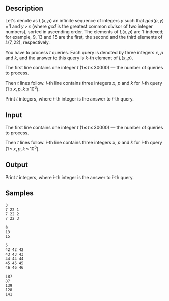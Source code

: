 ## Description

<div><p>Let's denote as <span class="tex-span"><i>L</i>(<i>x</i>, <i>p</i>)</span> an infinite sequence of integers <span class="tex-span"><i>y</i></span> such that <span class="tex-span"><i>gcd</i>(<i>p</i>, <i>y</i>) = 1</span> and <span class="tex-span"><i>y</i> &gt; <i>x</i></span> (where <span class="tex-span"><i>gcd</i></span> is the greatest common divisor of two integer numbers), sorted in ascending order. The elements of <span class="tex-span"><i>L</i>(<i>x</i>, <i>p</i>)</span> are <span class="tex-span">1</span>-indexed; for example, <span class="tex-span">9</span>, <span class="tex-span">13</span> and <span class="tex-span">15</span> are the first, the second and the third elements of <span class="tex-span"><i>L</i>(7, 22)</span>, respectively.</p><p>You have to process <span class="tex-span"><i>t</i></span> queries. Each query is denoted by three integers <span class="tex-span"><i>x</i></span>, <span class="tex-span"><i>p</i></span> and <span class="tex-span"><i>k</i></span>, and the answer to this query is <span class="tex-span"><i>k</i></span>-th element of <span class="tex-span"><i>L</i>(<i>x</i>, <i>p</i>)</span>.</p></div><div class="input-specification"><p>The first line contains one integer <span class="tex-span"><i>t</i></span> (<span class="tex-span">1 ≤ <i>t</i> ≤ 30000</span>) — the number of queries to process.</p><p>Then <span class="tex-span"><i>t</i></span> lines follow. <span class="tex-span"><i>i</i></span>-th line contains three integers <span class="tex-span"><i>x</i></span>, <span class="tex-span"><i>p</i></span> and <span class="tex-span"><i>k</i></span> for <span class="tex-span"><i>i</i></span>-th query (<span class="tex-span">1 ≤ <i>x</i>, <i>p</i>, <i>k</i> ≤ 10<sup class="upper-index">6</sup></span>).</p></div><div class="output-specification"><p>Print <span class="tex-span"><i>t</i></span> integers, where <span class="tex-span"><i>i</i></span>-th integer is the answer to <span class="tex-span"><i>i</i></span>-th query.</p></div>

## Input

<p>The first line contains one integer <span class="tex-span"><i>t</i></span> (<span class="tex-span">1 ≤ <i>t</i> ≤ 30000</span>) — the number of queries to process.</p><p>Then <span class="tex-span"><i>t</i></span> lines follow. <span class="tex-span"><i>i</i></span>-th line contains three integers <span class="tex-span"><i>x</i></span>, <span class="tex-span"><i>p</i></span> and <span class="tex-span"><i>k</i></span> for <span class="tex-span"><i>i</i></span>-th query (<span class="tex-span">1 ≤ <i>x</i>, <i>p</i>, <i>k</i> ≤ 10<sup class="upper-index">6</sup></span>).</p>

## Output

<p>Print <span class="tex-span"><i>t</i></span> integers, where <span class="tex-span"><i>i</i></span>-th integer is the answer to <span class="tex-span"><i>i</i></span>-th query.</p>

## Samples

```input1
3
7 22 1
7 22 2
7 22 3

```

```output1
9
13
15

```






```input2
5
42 42 42
43 43 43
44 44 44
45 45 45
46 46 46

```

```output2
187
87
139
128
141

```



